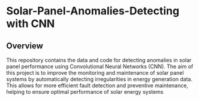 # Solar-Panel-Anomalies-Detecting with CNN

## Overview

This repository contains the data and code for detecting anomalies in solar panel performance using Convolutional Neural Networks (CNN). The aim of this project is to improve the monitoring and maintenance of solar panel systems by automatically detecting irregularities in energy generation data. This allows for more efficient fault detection and preventive maintenance, helping to ensure optimal performance of solar energy systems
